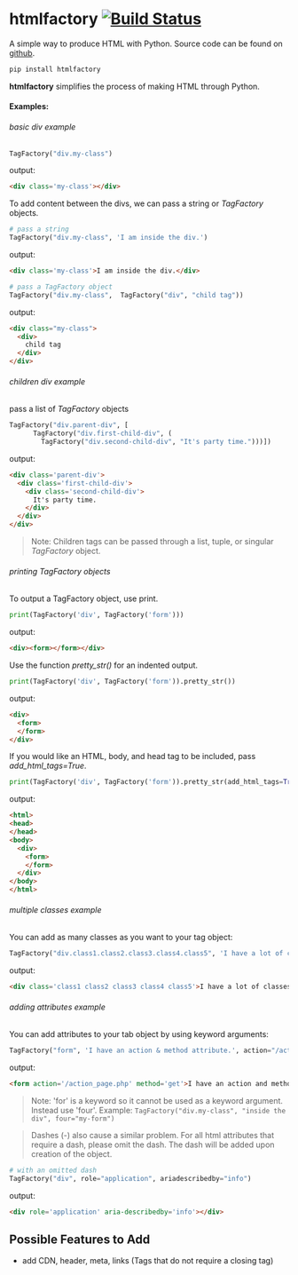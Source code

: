 # htmlfactory     [![Build Status](https://travis-ci.com/jgrugru/htmlfactory.svg?branch=main)](https://travis-ci.com/jgrugru/htmlfactory)
A simple way to produce HTML with Python.
Source code can be found on [github](https://github.com/jgrugru/htmlfactory).
```Python
pip install htmlfactory
```

**htmlfactory** simplifies the process of making HTML through Python.

#### Examples:

###### basic div example
```Python
TagFactory("div.my-class")

```
output:
```html
<div class='my-class'></div>
```

To add content between the divs, we can pass a string or *TagFactory* objects.
```Python
# pass a string
TagFactory("div.my-class", 'I am inside the div.')

```
output:
```html
<div class='my-class'>I am inside the div.</div>
```

```Python
# pass a TagFactory object
TagFactory("div.my-class",  TagFactory("div", "child tag"))

```
output:
```html
<div class="my-class">
  <div>
    child tag
  </div>
</div>
```

###### children div example

pass a list of *TagFactory* objects
```Python
TagFactory("div.parent-div", [
      TagFactory("div.first-child-div", (
        TagFactory("div.second-child-div", "It's party time.")))])

```
output:
```html
<div class='parent-div'>
  <div class='first-child-div'>
    <div class='second-child-div'>
      It's party time.
    </div>
  </div>
</div>
```
>Note:
>Children tags can be passed through a list, tuple, or singular *TagFactory* object.

###### printing *TagFactory* objects

To output a TagFactory object, use print.
```Python
print(TagFactory('div', TagFactory('form')))
```
output:
```html
<div><form></form></div>
```

Use the function *pretty_str()* for an indented output.
```Python
print(TagFactory('div', TagFactory('form')).pretty_str())
```
output:
```html
<div>
  <form>
  </form>
</div>
```

If you would like an HTML, body, and head tag to be included, pass *add_html_tags=True*.
```Python
print(TagFactory('div', TagFactory('form')).pretty_str(add_html_tags=True))
```
output:
```html
<html>
<head>
</head>
<body>
  <div>
    <form>
    </form>
  </div>
</body>
</html>
```
###### multiple classes example

You can add as many classes as you want to your tag object:
```Python
TagFactory("div.class1.class2.class3.class4.class5", 'I have a lot of classes.')
```
output:
```html
<div class='class1 class2 class3 class4 class5'>I have a lot of classes.</div>
```
###### adding attributes example

You can add attributes to your tab object by using keyword arguments:
```Python
TagFactory("form", 'I have an action & method attribute.', action="/action_page.php", method="get")
```
output:
```html
<form action='/action_page.php' method='get'>I have an action and method attribute.</form>
```

>Note:
>'for' is a keyword so it cannot be used as a keyword argument. Instead use 'four'.
>Example: ```TagFactory("div.my-class", "inside the div", four="my-form")```

>Dashes (-) also cause a similar problem. For all html attributes that require a dash, 
>please omit the dash. The dash will be added upon creation of the object.

```Python
# with an omitted dash
TagFactory("div", role="application", ariadescribedby="info")
```
output:
```html
<div role='application' aria-describedby='info'></div>
```


Possible Features to Add
------------------------
- add CDN, header, meta, links (Tags that do not require a closing tag)